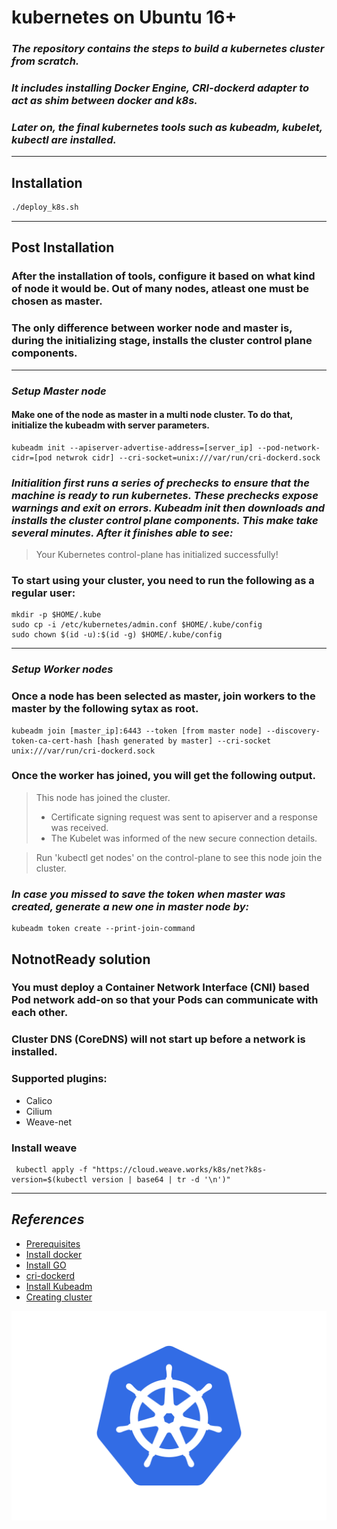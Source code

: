 # __kubernetes on Ubuntu 16+__
### _The repository contains the steps to build a kubernetes cluster from scratch._
### _It includes installing Docker Engine, CRI-dockerd adapter to act as shim between docker and k8s._
### _Later on, the final kubernetes tools such as kubeadm, kubelet, kubectl are installed._

---
## __Installation__

```bash
./deploy_k8s.sh
```

---

## __Post Installation__

### After the installation of tools, configure it based on what kind of node it would be. Out of many nodes, atleast one must be chosen as master.
### The only difference between worker node and master is, during the initializing stage, installs the cluster control plane components.
---
### ***Setup Master node***

#### Make one of the node as master in a multi node cluster. To do that, initialize the kubeadm with server parameters.

```
kubeadm init --apiserver-advertise-address=[server_ip] --pod-network-cidr=[pod netwrok cidr] --cri-socket=unix:///var/run/cri-dockerd.sock
```

### _Initialition first runs a series of prechecks to ensure that the machine is ready to run kubernetes. These prechecks expose warnings and exit on errors. Kubeadm init then downloads and installs the cluster control plane components. This make take several minutes. After it finishes able to see:_

>  Your Kubernetes control-plane has initialized successfully!

### To start using your cluster, you need to run the following as a regular user:

```
mkdir -p $HOME/.kube
sudo cp -i /etc/kubernetes/admin.conf $HOME/.kube/config
sudo chown $(id -u):$(id -g) $HOME/.kube/config
```

---
### ***Setup Worker nodes***

### Once a node has been selected as master, join workers to the master by the following sytax as root.

```
kubeadm join [master_ip]:6443 --token [from master node] --discovery-token-ca-cert-hash [hash generated by master] --cri-socket unix:///var/run/cri-dockerd.sock
```

### Once the worker has joined, you will get the following output.
> This node has joined the cluster.
> * Certificate signing request was sent to apiserver and a response was received.
> * The Kubelet was informed of the new secure connection details.

> Run 'kubectl get nodes' on the control-plane to see this node join the cluster.

### _In case you missed to save the token when master was created, generate a new one in master node by:_
```
kubeadm token create --print-join-command
```
## NotnotReady solution
### You must deploy a Container Network Interface (CNI) based Pod network add-on so that your Pods can communicate with each other. 
### Cluster DNS (CoreDNS) will not start up before a network is installed.

### Supported plugins:
- Calico
- Cilium
- Weave-net

### Install weave
```
 kubectl apply -f "https://cloud.weave.works/k8s/net?k8s-version=$(kubectl version | base64 | tr -d '\n')"
```

---

## _References_

- [Prerequisites](https://kubernetes.io/docs/setup/production-environment/container-runtimes/)
- [Install docker](https://docs.docker.com/engine/install/ubuntu/)
- [Install GO](https://go.dev/doc/install)
- [cri-dockerd](https://github.com/Mirantis/cri-dockerd)
- [Install Kubeadm](https://kubernetes.io/docs/setup/production-environment/tools/kubeadm/install-kubeadm/#check-required-ports)
- [Creating cluster](https://kubernetes.io/docs/setup/production-environment/tools/kubeadm/create-cluster-kubeadm/)

![Kubernetes logo](./ks.png "k8s")

